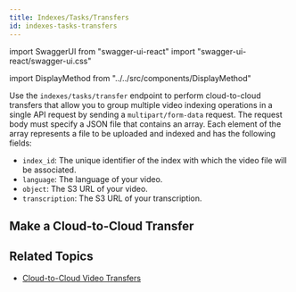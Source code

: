 ```yaml
---
title: Indexes/Tasks/Transfers
id: indexes-tasks-transfers
---
```


import SwaggerUI from "swagger-ui-react"
import "swagger-ui-react/swagger-ui.css"

import DisplayMethod from "../../src/components/DisplayMethod"

Use the `indexes/tasks/transfer` endpoint to perform cloud-to-cloud transfers that allow you to group multiple video indexing operations in a single API request by sending a `multipart/form-data` request. The request body must specify a JSON file that contains an array. Each element of the array represents a file to be uploaded and indexed and has the following fields:
- `index_id`: The unique identifier of the index with which the video file will be associated.
- `language`: The language of your video.
- `object`: The S3 URL of your video.
- `transcription`: The S3 URL of your transcription.

## Make a Cloud-to-Cloud Transfer

<DisplayMethod path="/indexes/tasks/transfers" method="post"/>

## Related Topics

- [Cloud-to-Cloud Video Transfers](/guides/uploading-videos/cloud-to-cloud-transfers)

